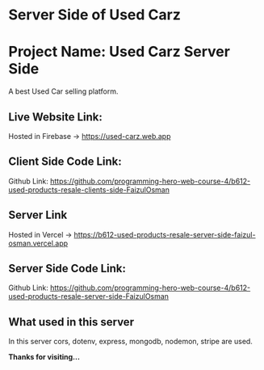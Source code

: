 # Server Side of Used Carz

# Project Name: Used Carz Server Side

A best Used Car selling platform.

## Live Website Link:

Hosted in Firebase -> https://used-carz.web.app

## Client Side Code Link:

Github Link: https://github.com/programming-hero-web-course-4/b612-used-products-resale-clients-side-FaizulOsman

## Server Link

Hosted in Vercel -> https://b612-used-products-resale-server-side-faizul-osman.vercel.app

## Server Side Code Link:

Github Link: https://github.com/programming-hero-web-course-4/b612-used-products-resale-server-side-FaizulOsman

## What used in this server

In this server cors, dotenv, express, mongodb, nodemon, stripe are used.

**Thanks for visiting...**
